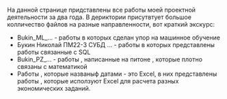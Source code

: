 На данной странице придставлены все работы моей проектной деятельности за два года.
В дериктории присутвтует большое колличество файлов на разные направленности, вот краткий экскурс:
- Bukin_ML_... - работы в которых сделан упор на машинное обучение 
- Букин Николай ПМ22-3 СУБД ... - работы в которых представлены работы связанные с SQL
- Bukin_PZ_... - работы , написанные на питоне , которые плотно связаны с математикой 
- Работы , которые названыф датами - это Excel, в них представлены работы , которые исползуют Excel для расчета разных экономических заданий.

